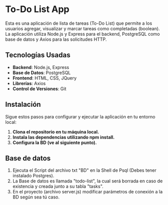 # To-Do List App

Esta es una aplicación de lista de tareas (To-Do List) que permite a los usuarios agregar, visualizar y marcar tareas como completadas (boolean). 
La aplicación utiliza Node.js y Express para el backend, PostgreSQL como base de datos y Axios para las solicitudes HTTP.

## Tecnologías Usadas

- **Backend**: Node.js, Express
- **Base de Datos**: PostgreSQL
- **Frontend**: HTML, CSS, JQuery
- **Librerías**: Axios
- **Control de Versiones**: Git

## Instalación

Sigue estos pasos para configurar y ejecutar la aplicación en tu entorno local:

1. **Clona el repositorio en tu máquina local.**
2. **Instala las dependencias utilizando npm install.**
3. **Configura la BD (ve al siguiente punto).**

## Base de datos

1. Ejecuta el Script del archivo txt "BD" en la Shell de Psql (Debes tener instalado Postgres).
2. La Base de datos es llamada "todo-list", la cual será borrada en caso de existencia y creada junto a su tabla "tasks".
3. En el proyecto (archivo server.js) modificar parámetros de conexión a la BD según sea tú caso.
